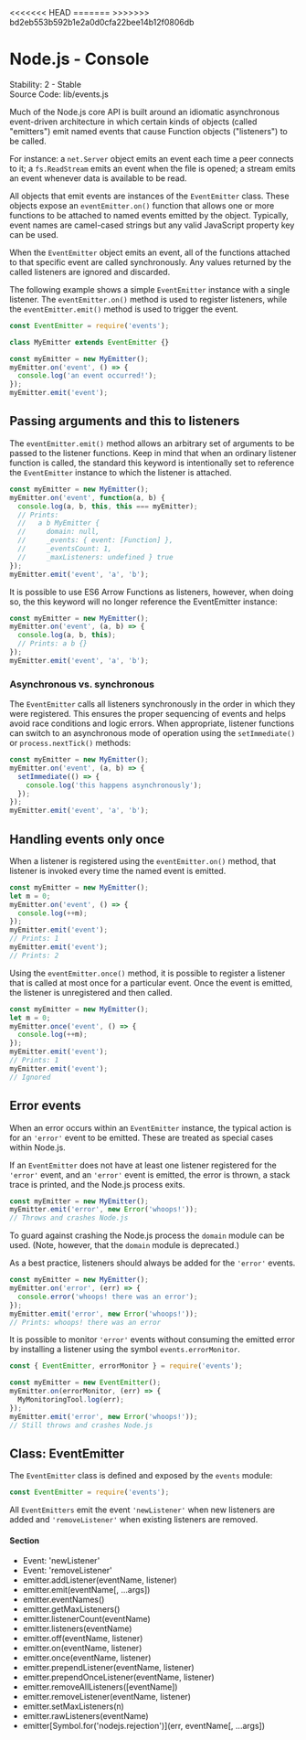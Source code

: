 <link rel="stylesheet" href="https://cdn.jsdelivr.net/npm/bootstrap-icons@1.5.0/font/bootstrap-icons.css">
<<<<<<< HEAD
<link rel="stylesheet" href="../../lib/doc_style.css">
=======
<link rel="stylesheet" href="../source.css">
>>>>>>> bd2eb553b592b1e2a0d0cfa22bee14b12f0806db

<h1 style="text-align:left;">Node.js - Console</h1>

<t8s>Stability: 2 - Stable</t8s></br>
<t8s>Source Code: lib/events.js</t8s>

Much of the Node.js core API is built around an idiomatic asynchronous event-driven architecture in which certain kinds of objects (called "emitters") emit named events that cause Function objects ("listeners") to be called.

For instance: a ``net.Server`` object emits an event each time a peer connects to it; a ``fs.ReadStream`` emits an event when the file is opened; a stream emits an event whenever data is available to be read.

All objects that emit events are instances of the ``EventEmitter`` class. These objects expose an ``eventEmitter.on()`` function that allows one or more functions to be attached to named events emitted by the object. Typically, event names are camel-cased strings but any valid JavaScript property key can be used.

When the ``EventEmitter`` object emits an event, all of the functions attached to that specific event are called synchronously. Any values returned by the called listeners are ignored and discarded.

The following example shows a simple ``EventEmitter`` instance with a single listener. The ``eventEmitter.on()`` method is used to register listeners, while the ``eventEmitter.emit()`` method is used to trigger the event.

```js
const EventEmitter = require('events');

class MyEmitter extends EventEmitter {}

const myEmitter = new MyEmitter();
myEmitter.on('event', () => {
  console.log('an event occurred!');
});
myEmitter.emit('event');
```

## Passing arguments and this to listeners
The ``eventEmitter.emit()`` method allows an arbitrary set of arguments to be passed to the listener functions. Keep in mind that when an ordinary listener function is called, the standard this keyword is intentionally set to reference the ``EventEmitter`` instance to which the listener is attached.
```js
const myEmitter = new MyEmitter();
myEmitter.on('event', function(a, b) {
  console.log(a, b, this, this === myEmitter);
  // Prints:
  //   a b MyEmitter {
  //     domain: null,
  //     _events: { event: [Function] },
  //     _eventsCount: 1,
  //     _maxListeners: undefined } true
});
myEmitter.emit('event', 'a', 'b');
```
It is possible to use ES6 Arrow Functions as listeners, however, when doing so, the this keyword will no longer reference the EventEmitter instance:
```js
const myEmitter = new MyEmitter();
myEmitter.on('event', (a, b) => {
  console.log(a, b, this);
  // Prints: a b {}
});
myEmitter.emit('event', 'a', 'b');
```

### Asynchronous vs. synchronous
The ``EventEmitter`` calls all listeners synchronously in the order in which they were registered. This ensures the proper sequencing of events and helps avoid race conditions and logic errors. When appropriate, listener functions can switch to an asynchronous mode of operation using the ``setImmediate()`` or ``process.nextTick()`` methods:
```js
const myEmitter = new MyEmitter();
myEmitter.on('event', (a, b) => {
  setImmediate(() => {
    console.log('this happens asynchronously');
  });
});
myEmitter.emit('event', 'a', 'b');
```

## Handling events only once
When a listener is registered using the ``eventEmitter.on()`` method, that listener is invoked every time the named event is emitted.
```js
const myEmitter = new MyEmitter();
let m = 0;
myEmitter.on('event', () => {
  console.log(++m);
});
myEmitter.emit('event');
// Prints: 1
myEmitter.emit('event');
// Prints: 2
```
Using the ``eventEmitter.once()`` method, it is possible to register a listener that is called at most once for a particular event. Once the event is emitted, the listener is unregistered and then called.
```js
const myEmitter = new MyEmitter();
let m = 0;
myEmitter.once('event', () => {
  console.log(++m);
});
myEmitter.emit('event');
// Prints: 1
myEmitter.emit('event');
// Ignored
```

## Error events
When an error occurs within an ``EventEmitter`` instance, the typical action is for an ``'error'`` event to be emitted. These are treated as special cases within Node.js.

If an ``EventEmitter`` does not have at least one listener registered for the ``'error'`` event, and an ``'error'`` event is emitted, the error is thrown, a stack trace is printed, and the Node.js process exits.
```js
const myEmitter = new MyEmitter();
myEmitter.emit('error', new Error('whoops!'));
// Throws and crashes Node.js
```
To guard against crashing the Node.js process the ``domain`` module can be used. (Note, however, that the ``domain`` module is deprecated.)

As a best practice, listeners should always be added for the ``'error'`` events.
```js
const myEmitter = new MyEmitter();
myEmitter.on('error', (err) => {
  console.error('whoops! there was an error');
});
myEmitter.emit('error', new Error('whoops!'));
// Prints: whoops! there was an error
```

It is possible to monitor ``'error'`` events without consuming the emitted error by installing a listener using the symbol ``events.errorMonitor``.
```js
const { EventEmitter, errorMonitor } = require('events');

const myEmitter = new EventEmitter();
myEmitter.on(errorMonitor, (err) => {
  MyMonitoringTool.log(err);
});
myEmitter.emit('error', new Error('whoops!'));
// Still throws and crashes Node.js
```

## Class: EventEmitter
The ``EventEmitter`` class is defined and exposed by the ``events`` module:
```js
const EventEmitter = require('events');
```
All ``EventEmitters`` emit the event ``'newListener'`` when new listeners are added and ``'removeListener'`` when existing listeners are removed.

#### Section
* Event: 'newListener'
* Event: 'removeListener'
* emitter.addListener(eventName, listener)
* emitter.emit(eventName[, ...args])
* emitter.eventNames()
* emitter.getMaxListeners()
* emitter.listenerCount(eventName)
* emitter.listeners(eventName)
* emitter.off(eventName, listener)
* emitter.on(eventName, listener)
* emitter.once(eventName, listener)
* emitter.prependListener(eventName, listener)
* emitter.prependOnceListener(eventName, listener)
* emitter.removeAllListeners([eventName])
* emitter.removeListener(eventName, listener)
* emitter.setMaxListeners(n)
* emitter.rawListeners(eventName)
* emitter[Symbol.for('nodejs.rejection')](err, eventName[, ...args])







